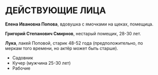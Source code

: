 
# ДЕЙСТВУЮЩИЕ ЛИЦА
**Елена Ивановна Попова**, вдовушка с ямочками на щеках, помещица.

**Григорий Степанович Смирнов**, нестарый помещик, 28-30 лет.

**Лука**, лакей Поповой, старик 48-52 года (предположительно, по меркам того времени, но актёр может быть старше).

* Садовник
* Кучер (мужчина 25-30 лет)
* Рабочие
